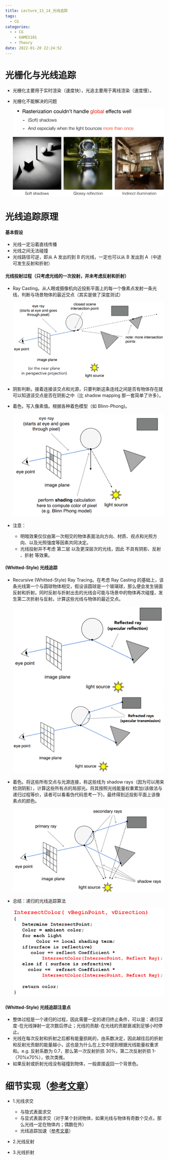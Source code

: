 ```yaml
---
title: Lecture_13_14_光线追踪
tags:
  - CG
categories:
  - - CG
    - GAMES101
  - - Theory
date: 2022-01-20 22:24:52
---
```


# 光栅化与光线追踪

- 光栅化主要用于实时渲染（速度快），光追主要用于离线渲染（速度慢）。
- 光栅化不能解决的问题

  ![](Lecture-13-14-光线追踪/05a9ebe9-d09b-4a7b-8f0a-76924abd7de6-11709514.jpg)

# 光线追踪原理

#### 基本假设

  - 光线一定沿着直线传播
  - 光线之间无法碰撞
  - 光线路径可逆，即从 A 发出的到 B 的光线，一定也可以从 B 发出到 A（中途可发生反射和折射）

#### 光线投射过程（只考虑光线的一次投射，并未考虑反射和折射）

  - Ray Casting。从人眼或摄像机向近投影平面上的每一个像素点发射一条光线，判断与场景物体的最近交点（其实是做了深度测试）

    ![](Lecture-13-14-光线追踪/6cd29b8d-4eb0-4a8f-b424-751d1127ca85-11709514.jpg)

  - 阴影判断。接着连接该交点和光源，只要判断这条连线之间是否有物体存在就可以知道该交点是否在阴影之中（比 shadow mapping 那一套简单了许多）。
  - 着色，写入像素值。根据各种着色模型（如 Blinn-Phong)。

    ![](Lecture-13-14-光线追踪/4aef80f5-3e83-4d63-bd90-4697b7068480-11709514.jpg)

  - 注意：

    - 明暗效果仅仅由第一次相交的物体表面法向方向、材质、视点和光照方向、以及光照强度等因素共同决定。
    - 光线投射并不考虑 第二层 以及更深层次的光线，因此 不具有阴影、反射 、折射 等效果。

#### (Whitted-Style) 光线追踪

  - Recursive (Whitted-Style) Ray Tracing。在考虑 Ray Casting 的基础上，该条光线第一个与圆球物体相交，假设该圆球是一个玻璃球，那么便会发生镜面反射和折射。同时反射与折射出去的光线会可能与场景中的物体再次碰撞，发生第二次折射与反射。计算这些光线与物体的最近交点。

    ![](Lecture-13-14-光线追踪/4016976d-f6b0-4f90-90a1-318bfd876cfd-11709514.jpg)
    ![](Lecture-13-14-光线追踪/4a35ccd5-5c41-4918-b933-6be146bec18e-11709514.jpg)

  - 着色。将这些所有交点与光源连接，称这些线为 shadow rays（因为可以用来检测阴影），计算这些所有点的局部光。将其按照光线能量权重累加(该做法与递归过程等价，读者可以看看伪代码思考一下)，最终得到近投影平面上该像素点的颜色。

    ![](Lecture-13-14-光线追踪/f0a8be5f-bfea-4601-888d-56d20708dae3-11709514.jpg)

  - 总结：递归的光线追踪算法

    ![](Lecture-13-14-光线追踪/8e9ce952-9c18-4177-a269-5f8b098a1a12-11709514.jpg)

#### (Whitted-Style) 光线追踪注意点

  - 整体过程是一个递归的过程，因此需要一定的递归终止条件，可以是：递归深度-在光线弹射一定次数后停止；光线的贡献-在光线的贡献衰减到足够小时停止。
  - 光线在每次反射和折射之后都有能量损耗的，由系数决定，因此越往后的折射和反射光贡献的能量越小，这也是为什么在上文中提到根据光线能量权重求和。e.g. 反射系数为 0.7，那么第一次反射折损 30%，第二次反射折损 1-（70%x70%），依次类推。
  - 如果反射或折射光线没有碰撞到物体，一般直接返回一个背景色。

# 细节实现（[参考文章](https://blog.csdn.net/qq_38065509/article/details/106299336)）

- 1.光线求交

  - 与隐式表面求交
  - 与显式表面求交（对于某个封闭物体，如果光线与物体有奇数个交点，那么光线一定在物体内；偶数在外）
  - 光线追踪加速（[参考文章](https://blog.csdn.net/qq_38065509/article/details/106396844)）

- 2.光线反射
- 3.光线折射
